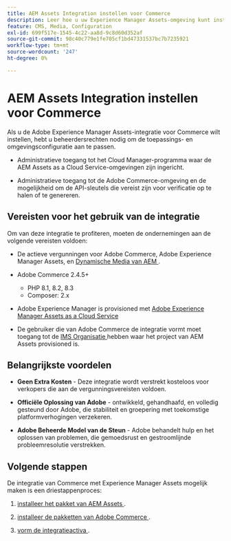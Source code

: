 ```yaml
---
title: AEM Assets Integration instellen voor Commerce
description: Leer hoe u uw Experience Manager Assets-omgeving kunt instellen en configureren om Commerce-middelen voor uw winkel te beheren.
feature: CMS, Media, Configuration
exl-id: 699f517e-1545-4c22-aa8d-9c8d60d352af
source-git-commit: 98c40c779e1fe705cf1bd47331537bc7b7235921
workflow-type: tm+mt
source-wordcount: '247'
ht-degree: 0%

---
```


# AEM Assets Integration instellen voor Commerce

Als u de Adobe Experience Manager Assets-integratie voor Commerce wilt instellen, hebt u beheerdersrechten nodig om de toepassings- en omgevingsconfiguratie aan te passen.

- Administratieve toegang tot het Cloud Manager-programma waar de AEM Assets as a Cloud Service-omgevingen zijn ingericht.

- Administratieve toegang tot de Adobe Commerce-omgeving en de mogelijkheid om de API-sleutels die vereist zijn voor verificatie op te halen of te genereren.

## Vereisten voor het gebruik van de integratie

Om van deze integratie te profiteren, moeten de ondernemingen aan de volgende vereisten voldoen:

- De actieve vergunningen voor Adobe Commerce, Adobe Experience Manager Assets, en [ Dynamische Media van AEM ](https://experienceleague.adobe.com/en/docs/experience-manager-65/content/assets/dynamic/administering-dynamic-media).

- Adobe Commerce 2.4.5+

   - PHP 8.1, 8.2, 8.3
   - Composer: 2.x

- Adobe Experience Manager is provisioned met [ Adobe Experience Manager Assets as a Cloud Service ](https://experienceleague.adobe.com/en/docs/experience-manager-cloud-service/content/assets/overview)

- De gebruiker die van Adobe Commerce de integratie vormt moet toegang tot de [ IMS Organisatie ](https://experienceleague.adobe.com/en/docs/core-services/interface/administration/organizations#concept_EA8AEE5B02CF46ACBDAD6A8508646255) hebben waar het project van AEM Assets provisioned is.

## Belangrijkste voordelen

- **Geen Extra Kosten** - Deze integratie wordt verstrekt kosteloos voor verkopers die aan de vergunningsvereisten voldoen.

- **Officiële Oplossing van Adobe** - ontwikkeld, gehandhaafd, en volledig gesteund door Adobe, die stabiliteit en groepering met toekomstige platformverhogingen verzekeren.

- **Adobe Beheerde Model van de Steun** - Adobe behandelt hulp en het oplossen van problemen, die gemoedsrust en gestroomlijnde probleemresolutie verstrekken.

## Volgende stappen

De integratie van Commerce met Experience Manager Assets mogelijk maken is een driestappenproces:

1. [ installeer het pakket van AEM Assets ](aem-assets-configure-aem.md).

1. [ installeer de pakketten van Adobe Commerce ](aem-assets-configure-aem.md).

1. [ vorm de integratieactiva ](aem-assets-setup-synchronization.md).
